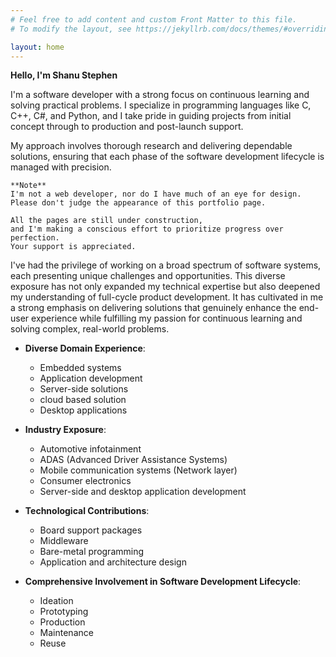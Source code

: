 ```yaml
---
# Feel free to add content and custom Front Matter to this file.
# To modify the layout, see https://jekyllrb.com/docs/themes/#overriding-theme-defaults

layout: home
---
```

**Hello, I'm Shanu Stephen**

I'm a software developer with a strong focus on continuous learning and solving practical problems. I specialize in programming languages like C, C++, C#, and Python, and I take pride in guiding projects from initial concept through to production and post-launch support.

My approach involves thorough research and delivering dependable solutions, ensuring that each phase of the software development lifecycle is managed with precision.

```
**Note**
I'm not a web developer, nor do I have much of an eye for design. 
Please don't judge the appearance of this portfolio page. 

All the pages are still under construction,
and I'm making a conscious effort to prioritize progress over perfection. 
Your support is appreciated.
```
I've had the privilege of working on a broad spectrum of software systems, each presenting unique challenges and opportunities. This diverse exposure has not only expanded my technical expertise but also deepened my understanding of full-cycle product development. It has cultivated in me a strong emphasis on delivering solutions that genuinely enhance the end-user experience while fulfilling my passion for continuous learning and solving complex, real-world problems.

- **Diverse Domain Experience**:
  - Embedded systems
  - Application development
  - Server-side solutions
  - cloud based solution
  - Desktop applications

- **Industry Exposure**:
  - Automotive infotainment
  - ADAS (Advanced Driver Assistance Systems)
  - Mobile communication systems (Network layer)
  - Consumer electronics
  - Server-side and desktop application development

- **Technological Contributions**:
  - Board support packages
  - Middleware
  - Bare-metal programming
  - Application and architecture design

- **Comprehensive Involvement in Software Development Lifecycle**:
  - Ideation
  - Prototyping
  - Production
  - Maintenance
  - Reuse



